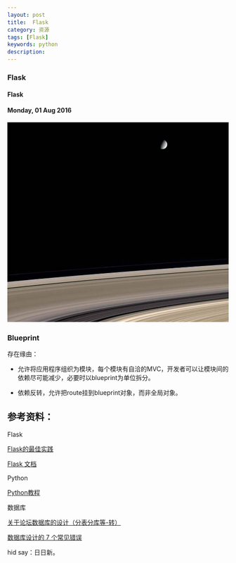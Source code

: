 ```yaml
---
layout: post
title:  Flask
category: 资源
tags: [Flask]
keywords: python
description:
---
```


### Flask

#### Flask

#### Monday, 01 Aug 2016

![cassini](/../../assets/img/resource/2016/cassini_1.jpg)

### Blueprint

存在缘由：

- 允许将应用程序组织为模块，每个模块有自洽的MVC，开发者可以让模块间的依赖尽可能减少，必要时以blueprint为单位拆分。

- 依赖反转，允许把route挂到blueprint对象，而非全局对象。




## 参考资料：

Flask

[Flask的最佳实践](https://spacewander.github.io/explore-flask-zh/1-introduction.html)

[Flask 文档](http://docs.jinkan.org/docs/flask/index.html)

Python

[Python教程](http://www.liaoxuefeng.com/wiki/0014316089557264a6b348958f449949df42a6d3a2e542c000)

数据库

[关于论坛数据库的设计（分表分库等-转）](http://www.cnblogs.com/zhangji/archive/2010/09/09/1822177.html)

[数据库设计的 7 个常见错误](http://blog.jobbole.com/93953/)

hid say：日日新。
